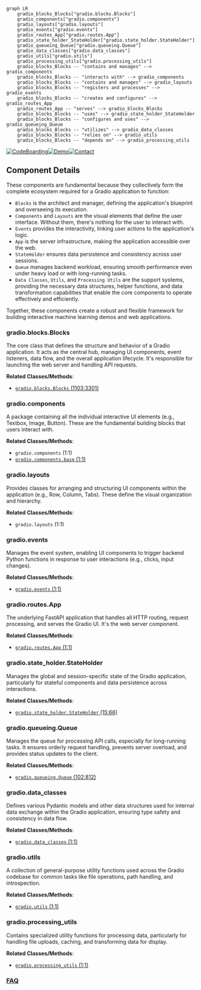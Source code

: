 ```mermaid
graph LR
    gradio_blocks_Blocks["gradio.blocks.Blocks"]
    gradio_components["gradio.components"]
    gradio_layouts["gradio.layouts"]
    gradio_events["gradio.events"]
    gradio_routes_App["gradio.routes.App"]
    gradio_state_holder_StateHolder["gradio.state_holder.StateHolder"]
    gradio_queueing_Queue["gradio.queueing.Queue"]
    gradio_data_classes["gradio.data_classes"]
    gradio_utils["gradio.utils"]
    gradio_processing_utils["gradio.processing_utils"]
    gradio_blocks_Blocks -- "contains and manages" --> gradio_components
    gradio_blocks_Blocks -- "interacts with" --> gradio_components
    gradio_blocks_Blocks -- "contains and manages" --> gradio_layouts
    gradio_blocks_Blocks -- "registers and processes" --> gradio_events
    gradio_blocks_Blocks -- "creates and configures" --> gradio_routes_App
    gradio_routes_App -- "serves" --> gradio_blocks_Blocks
    gradio_blocks_Blocks -- "uses" --> gradio_state_holder_StateHolder
    gradio_blocks_Blocks -- "configures and uses" --> gradio_queueing_Queue
    gradio_blocks_Blocks -- "utilizes" --> gradio_data_classes
    gradio_blocks_Blocks -- "relies on" --> gradio_utils
    gradio_blocks_Blocks -- "depends on" --> gradio_processing_utils
```
[![CodeBoarding](https://img.shields.io/badge/Generated%20by-CodeBoarding-9cf?style=flat-square)](https://github.com/CodeBoarding/CodeBoarding)[![Demo](https://img.shields.io/badge/Try%20our-Demo-blue?style=flat-square)](https://www.codeboarding.org/demo)[![Contact](https://img.shields.io/badge/Contact%20us%20-%20contact@codeboarding.org-lightgrey?style=flat-square)](mailto:contact@codeboarding.org)

## Component Details

These components are fundamental because they collectively form the complete ecosystem required for a Gradio application to function:

*   `Blocks` is the architect and manager, defining the application's blueprint and overseeing its execution.
*   `Components` and `Layouts` are the visual elements that define the user interface. Without them, there's nothing for the user to interact with.
*   `Events` provides the interactivity, linking user actions to the application's logic.
*   `App` is the server infrastructure, making the application accessible over the web.
*   `StateHolder` ensures data persistence and consistency across user sessions.
*   `Queue` manages backend workload, ensuring smooth performance even under heavy load or with long-running tasks.
*   `Data Classes`, `Utils`, and `Processing Utils` are the support systems, providing the necessary data structures, helper functions, and data transformation capabilities that enable the core components to operate effectively and efficiently.

Together, these components create a robust and flexible framework for building interactive machine learning demos and web applications.

### gradio.blocks.Blocks
The core class that defines the structure and behavior of a Gradio application. It acts as the central hub, managing UI components, event listeners, data flow, and the overall application lifecycle. It's responsible for launching the web server and handling API requests.


**Related Classes/Methods**:

- <a href="https://github.com/gradio-app/gradio/blob/master/gradio/blocks.py#L1103-L3301" target="_blank" rel="noopener noreferrer">`gradio.blocks.Blocks` (1103:3301)</a>


### gradio.components
A package containing all the individual interactive UI elements (e.g., Textbox, Image, Button). These are the fundamental building blocks that users interact with.


**Related Classes/Methods**:

- `gradio.components` (1:1)
- <a href="https://github.com/gradio-app/gradio/blob/master/gradio/components/base.py#L1-L1" target="_blank" rel="noopener noreferrer">`gradio.components.base` (1:1)</a>


### gradio.layouts
Provides classes for arranging and structuring UI components within the application (e.g., Row, Column, Tabs). These define the visual organization and hierarchy.


**Related Classes/Methods**:

- `gradio.layouts` (1:1)


### gradio.events
Manages the event system, enabling UI components to trigger backend Python functions in response to user interactions (e.g., clicks, input changes).


**Related Classes/Methods**:

- <a href="https://github.com/gradio-app/gradio/blob/master/gradio/events.py#L1-L1" target="_blank" rel="noopener noreferrer">`gradio.events` (1:1)</a>


### gradio.routes.App
The underlying FastAPI application that handles all HTTP routing, request processing, and serves the Gradio UI. It's the web server component.


**Related Classes/Methods**:

- <a href="https://github.com/gradio-app/gradio/blob/master/gradio/routes.py#L1-L1" target="_blank" rel="noopener noreferrer">`gradio.routes.App` (1:1)</a>


### gradio.state_holder.StateHolder
Manages the global and session-specific state of the Gradio application, particularly for stateful components and data persistence across interactions.


**Related Classes/Methods**:

- <a href="https://github.com/gradio-app/gradio/blob/master/gradio/state_holder.py#L15-L66" target="_blank" rel="noopener noreferrer">`gradio.state_holder.StateHolder` (15:66)</a>


### gradio.queueing.Queue
Manages the queue for processing API calls, especially for long-running tasks. It ensures orderly request handling, prevents server overload, and provides status updates to the client.


**Related Classes/Methods**:

- <a href="https://github.com/gradio-app/gradio/blob/master/gradio/queueing.py#L102-L812" target="_blank" rel="noopener noreferrer">`gradio.queueing.Queue` (102:812)</a>


### gradio.data_classes
Defines various Pydantic models and other data structures used for internal data exchange within the Gradio application, ensuring type safety and consistency in data flow.


**Related Classes/Methods**:

- <a href="https://github.com/gradio-app/gradio/blob/master/gradio/data_classes.py#L1-L1" target="_blank" rel="noopener noreferrer">`gradio.data_classes` (1:1)</a>


### gradio.utils
A collection of general-purpose utility functions used across the Gradio codebase for common tasks like file operations, path handling, and introspection.


**Related Classes/Methods**:

- <a href="https://github.com/gradio-app/gradio/blob/master/gradio/utils.py#L1-L1" target="_blank" rel="noopener noreferrer">`gradio.utils` (1:1)</a>


### gradio.processing_utils
Contains specialized utility functions for processing data, particularly for handling file uploads, caching, and transforming data for display.


**Related Classes/Methods**:

- <a href="https://github.com/gradio-app/gradio/blob/master/gradio/processing_utils.py#L1-L1" target="_blank" rel="noopener noreferrer">`gradio.processing_utils` (1:1)</a>




### [FAQ](https://github.com/CodeBoarding/GeneratedOnBoardings/tree/main?tab=readme-ov-file#faq)